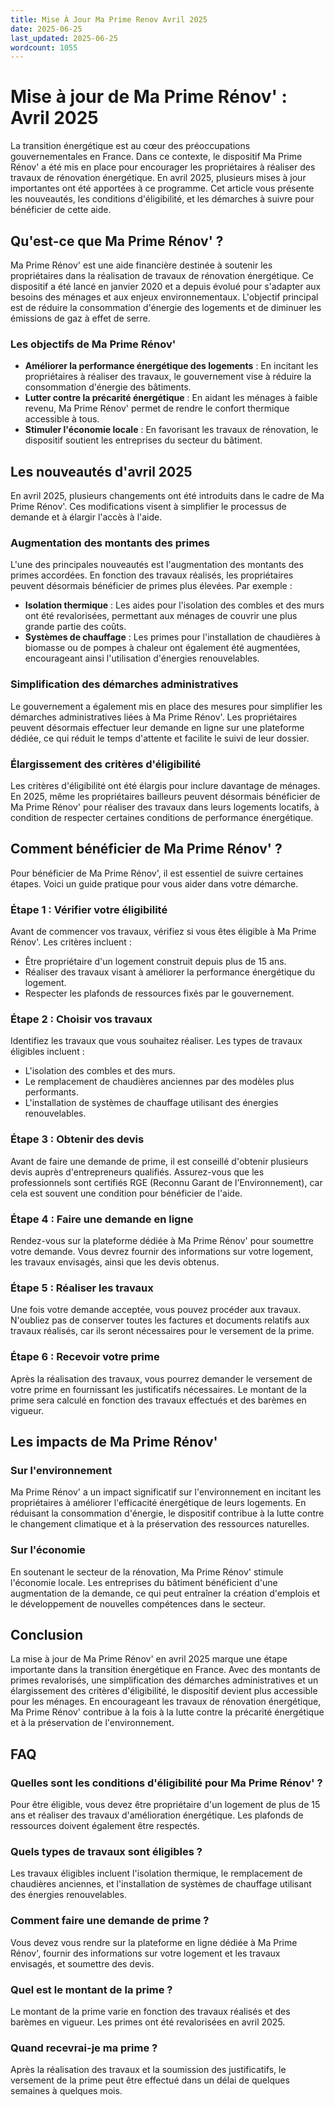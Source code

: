 ```yaml
---
title: Mise À Jour Ma Prime Renov Avril 2025
date: 2025-06-25
last_updated: 2025-06-25
wordcount: 1055
---
```


# Mise à jour de Ma Prime Rénov' : Avril 2025

La transition énergétique est au cœur des préoccupations gouvernementales en France. Dans ce contexte, le dispositif Ma Prime Rénov' a été mis en place pour encourager les propriétaires à réaliser des travaux de rénovation énergétique. En avril 2025, plusieurs mises à jour importantes ont été apportées à ce programme. Cet article vous présente les nouveautés, les conditions d'éligibilité, et les démarches à suivre pour bénéficier de cette aide.

## Qu'est-ce que Ma Prime Rénov' ?

Ma Prime Rénov' est une aide financière destinée à soutenir les propriétaires dans la réalisation de travaux de rénovation énergétique. Ce dispositif a été lancé en janvier 2020 et a depuis évolué pour s'adapter aux besoins des ménages et aux enjeux environnementaux. L'objectif principal est de réduire la consommation d'énergie des logements et de diminuer les émissions de gaz à effet de serre.

### Les objectifs de Ma Prime Rénov'

- **Améliorer la performance énergétique des logements** : En incitant les propriétaires à réaliser des travaux, le gouvernement vise à réduire la consommation d'énergie des bâtiments.
- **Lutter contre la précarité énergétique** : En aidant les ménages à faible revenu, Ma Prime Rénov' permet de rendre le confort thermique accessible à tous.
- **Stimuler l'économie locale** : En favorisant les travaux de rénovation, le dispositif soutient les entreprises du secteur du bâtiment.

## Les nouveautés d'avril 2025

En avril 2025, plusieurs changements ont été introduits dans le cadre de Ma Prime Rénov'. Ces modifications visent à simplifier le processus de demande et à élargir l'accès à l'aide.

### Augmentation des montants des primes

L'une des principales nouveautés est l'augmentation des montants des primes accordées. En fonction des travaux réalisés, les propriétaires peuvent désormais bénéficier de primes plus élevées. Par exemple :

- **Isolation thermique** : Les aides pour l'isolation des combles et des murs ont été revalorisées, permettant aux ménages de couvrir une plus grande partie des coûts.
- **Systèmes de chauffage** : Les primes pour l'installation de chaudières à biomasse ou de pompes à chaleur ont également été augmentées, encourageant ainsi l'utilisation d'énergies renouvelables.

### Simplification des démarches administratives

Le gouvernement a également mis en place des mesures pour simplifier les démarches administratives liées à Ma Prime Rénov'. Les propriétaires peuvent désormais effectuer leur demande en ligne sur une plateforme dédiée, ce qui réduit le temps d'attente et facilite le suivi de leur dossier.

### Élargissement des critères d'éligibilité

Les critères d'éligibilité ont été élargis pour inclure davantage de ménages. En 2025, même les propriétaires bailleurs peuvent désormais bénéficier de Ma Prime Rénov' pour réaliser des travaux dans leurs logements locatifs, à condition de respecter certaines conditions de performance énergétique.

## Comment bénéficier de Ma Prime Rénov' ?

Pour bénéficier de Ma Prime Rénov', il est essentiel de suivre certaines étapes. Voici un guide pratique pour vous aider dans votre démarche.

### Étape 1 : Vérifier votre éligibilité

Avant de commencer vos travaux, vérifiez si vous êtes éligible à Ma Prime Rénov'. Les critères incluent :

- Être propriétaire d'un logement construit depuis plus de 15 ans.
- Réaliser des travaux visant à améliorer la performance énergétique du logement.
- Respecter les plafonds de ressources fixés par le gouvernement.

### Étape 2 : Choisir vos travaux

Identifiez les travaux que vous souhaitez réaliser. Les types de travaux éligibles incluent :

- L'isolation des combles et des murs.
- Le remplacement de chaudières anciennes par des modèles plus performants.
- L'installation de systèmes de chauffage utilisant des énergies renouvelables.

### Étape 3 : Obtenir des devis

Avant de faire une demande de prime, il est conseillé d'obtenir plusieurs devis auprès d'entrepreneurs qualifiés. Assurez-vous que les professionnels sont certifiés RGE (Reconnu Garant de l’Environnement), car cela est souvent une condition pour bénéficier de l'aide.

### Étape 4 : Faire une demande en ligne

Rendez-vous sur la plateforme dédiée à Ma Prime Rénov' pour soumettre votre demande. Vous devrez fournir des informations sur votre logement, les travaux envisagés, ainsi que les devis obtenus.

### Étape 5 : Réaliser les travaux

Une fois votre demande acceptée, vous pouvez procéder aux travaux. N'oubliez pas de conserver toutes les factures et documents relatifs aux travaux réalisés, car ils seront nécessaires pour le versement de la prime.

### Étape 6 : Recevoir votre prime

Après la réalisation des travaux, vous pourrez demander le versement de votre prime en fournissant les justificatifs nécessaires. Le montant de la prime sera calculé en fonction des travaux effectués et des barèmes en vigueur.

## Les impacts de Ma Prime Rénov'

### Sur l'environnement

Ma Prime Rénov' a un impact significatif sur l'environnement en incitant les propriétaires à améliorer l'efficacité énergétique de leurs logements. En réduisant la consommation d'énergie, le dispositif contribue à la lutte contre le changement climatique et à la préservation des ressources naturelles.

### Sur l'économie

En soutenant le secteur de la rénovation, Ma Prime Rénov' stimule l'économie locale. Les entreprises du bâtiment bénéficient d'une augmentation de la demande, ce qui peut entraîner la création d'emplois et le développement de nouvelles compétences dans le secteur.

## Conclusion

La mise à jour de Ma Prime Rénov' en avril 2025 marque une étape importante dans la transition énergétique en France. Avec des montants de primes revalorisés, une simplification des démarches administratives et un élargissement des critères d'éligibilité, le dispositif devient plus accessible pour les ménages. En encourageant les travaux de rénovation énergétique, Ma Prime Rénov' contribue à la fois à la lutte contre la précarité énergétique et à la préservation de l'environnement.

## FAQ

### Quelles sont les conditions d'éligibilité pour Ma Prime Rénov' ?

Pour être éligible, vous devez être propriétaire d'un logement de plus de 15 ans et réaliser des travaux d'amélioration énergétique. Les plafonds de ressources doivent également être respectés.

### Quels types de travaux sont éligibles ?

Les travaux éligibles incluent l'isolation thermique, le remplacement de chaudières anciennes, et l'installation de systèmes de chauffage utilisant des énergies renouvelables.

### Comment faire une demande de prime ?

Vous devez vous rendre sur la plateforme en ligne dédiée à Ma Prime Rénov', fournir des informations sur votre logement et les travaux envisagés, et soumettre des devis.

### Quel est le montant de la prime ?

Le montant de la prime varie en fonction des travaux réalisés et des barèmes en vigueur. Les primes ont été revalorisées en avril 2025.

### Quand recevrai-je ma prime ?

Après la réalisation des travaux et la soumission des justificatifs, le versement de la prime peut être effectué dans un délai de quelques semaines à quelques mois.